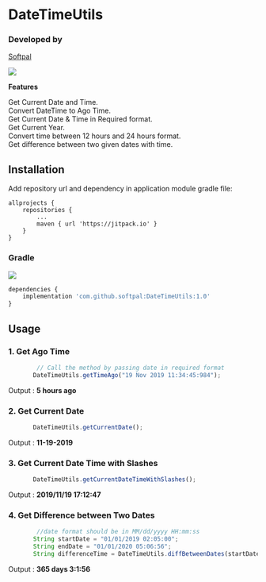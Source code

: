 # DateTimeUtils

### Developed by
[Softpal](https://www.github.com/softpal)

[![](https://jitpack.io/v/softpal/DateTimeUtils.svg)](https://jitpack.io/#softpal/DateTimeUtils)


**Features**

Get Current Date and Time. <br>
Convert DateTime to Ago Time. <br>
Get Current Date & Time in Required format. <br>
Get Current Year. <br>
Convert time between 12 hours and 24 hours format. <br>
Get difference between two given dates with time.


## Installation

Add repository url and dependency in application module gradle file:

	allprojects {
		repositories {
			...
			maven { url 'https://jitpack.io' }
		}
	}

### Gradle
[![](https://jitpack.io/v/softpal/DateTimeUtils.svg)](https://jitpack.io/#softpal/DateTimeUtils)
```javascript
dependencies {
    implementation 'com.github.softpal:DateTimeUtils:1.0'
}
```


## Usage
### 1. Get Ago Time

```javascript
        // Call the method by passing date in required format
       DateTimeUtils.getTimeAgo("19 Nov 2019 11:34:45:984");
```
Output : **5 hours ago**


### 2. Get Current Date

```javascript
       DateTimeUtils.getCurrentDate();
```
Output : **11-19-2019**


### 3. Get Current Date Time with Slashes

```javascript
       DateTimeUtils.getCurrentDateTimeWithSlashes();
```
Output : **2019/11/19 17:12:47**


### 4. Get Difference between Two Dates

```javascript
        //date format should be in MM/dd/yyyy HH:mm:ss
       String startDate = "01/01/2019 02:05:00";
       String endDate = "01/01/2020 05:06:56";
       String differenceTime = DateTimeUtils.diffBetweenDates(startDate,endDate);
```
Output : **365 days 3:1:56**